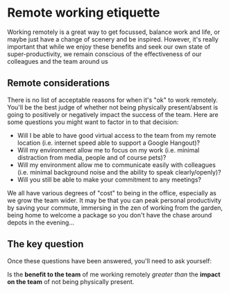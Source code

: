 # Remote working etiquette

Working remotely is a great way to get focussed, balance work and life, or maybe just have a change of scenery and be inspired. However, it's really important that while we enjoy these benefits and seek our own state of super-productivity, we remain conscious of the effectiveness of our colleagues and the team around us 

## Remote considerations

There is no list of acceptable reasons for when it's "ok" to work remotely. You'll be the best judge of whether not being physically present/absent is going to positively or negatively impact the success of the team. Here are some questions you might want to factor in to that decision:

- Will I be able to have good virtual access to the team from my remote location (i.e. internet speed able to support a Google Hangout)?
- Will my environment allow me to focus on my work (i.e. minimal distraction from media, people and of course pets)?
- Will my environment allow me to communicate easily with colleagues (i.e. minimal background noise and the ability to speak clearly/openly)?
- Will you still be able to make your commitment to any meetings?

We all have various degrees of "cost" to being in the office, especially as we grow the team wider. It may be that you can peak personal productivity by saving your commute, immersing in the zen of working from the garden, being home to welcome a package so you don't have the chase around depots in the evening...

## The key question

Once these questions have been answered, you'll need to ask yourself: 

Is the **benefit to the team** of me working remotely *greater than* the **impact on the team** of not being physically present.





